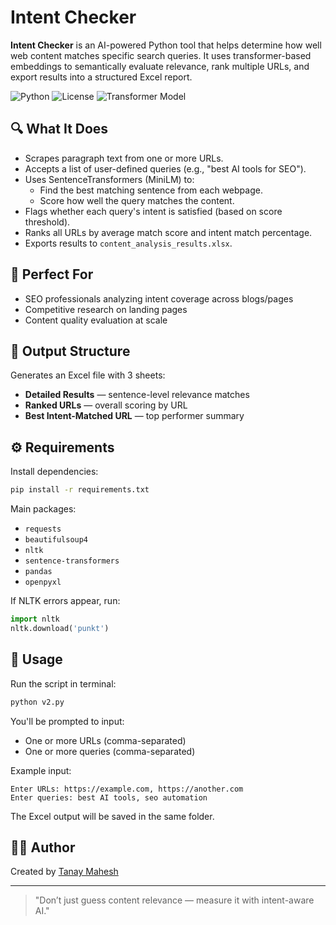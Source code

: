 # Intent Checker

**Intent Checker** is an AI-powered Python tool that helps determine how well web content matches specific search queries. It uses transformer-based embeddings to semantically evaluate relevance, rank multiple URLs, and export results into a structured Excel report.

![Python](https://img.shields.io/badge/python-3.7%2B-blue)
![License](https://img.shields.io/badge/license-MIT-green)
![Transformer Model](https://img.shields.io/badge/model-MiniLM--L6--v1-orange)

## 🔍 What It Does

- Scrapes paragraph text from one or more URLs.
- Accepts a list of user-defined queries (e.g., "best AI tools for SEO").
- Uses SentenceTransformers (MiniLM) to:
  - Find the best matching sentence from each webpage.
  - Score how well the query matches the content.
- Flags whether each query's intent is satisfied (based on score threshold).
- Ranks all URLs by average match score and intent match percentage.
- Exports results to `content_analysis_results.xlsx`.

## 🧠 Perfect For

- SEO professionals analyzing intent coverage across blogs/pages
- Competitive research on landing pages
- Content quality evaluation at scale

## 💾 Output Structure

Generates an Excel file with 3 sheets:
- **Detailed Results** — sentence-level relevance matches
- **Ranked URLs** — overall scoring by URL
- **Best Intent-Matched URL** — top performer summary

## ⚙️ Requirements

Install dependencies:

```bash
pip install -r requirements.txt
```

Main packages:
- `requests`
- `beautifulsoup4`
- `nltk`
- `sentence-transformers`
- `pandas`
- `openpyxl`

If NLTK errors appear, run:
```python
import nltk
nltk.download('punkt')
```

## 🚀 Usage

Run the script in terminal:

```bash
python v2.py
```

You'll be prompted to input:
- One or more URLs (comma-separated)
- One or more queries (comma-separated)

Example input:

```
Enter URLs: https://example.com, https://another.com
Enter queries: best AI tools, seo automation
```

The Excel output will be saved in the same folder.

## 👨‍💻 Author

Created by [Tanay Mahesh](https://github.com/tanaymahesh12)

---

> "Don’t just guess content relevance — measure it with intent-aware AI."
